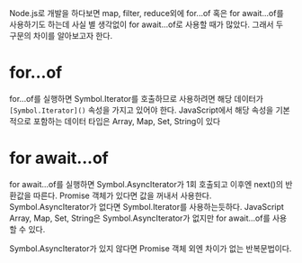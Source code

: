 Node.js로 개발을 하다보면 map, filter, reduce외에 for...of 혹은 for await...of를 사용하기도 하는데 사실 별 생각없이 for await...of로 사용할 때가 많았다. 그래서 두 구문의 차이를 알아보고자 한다.

# for...of
for...of를 실행하면 Symbol.Iterator를 호출하므로 사용하려면 해당 데이터가 `[Symbol.Iterator]()` 속성을 가지고 있어야 한다.
JavaScript에서 해당 속성을 기본적으로 포함하는 데이터 타입은 Array, Map, Set, String이 있다

# for await...of
for await...of를 실행하면 Symbol.AsyncIterator가 1회 호출되고 이후엔 next()의 반환값을 따른다. Promise 객체가 있다면 값을 꺼내서 사용한다. Symbol.AsyncIterator가 없다면 Symbol.Iterator를 사용하는듯하다. JavaScript Array, Map, Set, String은 Symbol.AsyncIterator가 없지만 for await...of를 사용할 수 있다.

Symbol.AsyncIterator가 있지 않다면 Promise 객체 외엔 차이가 없는 반복문법이다.